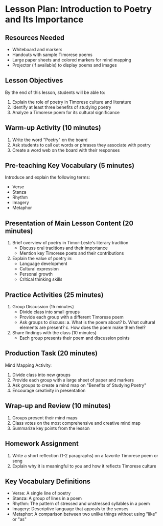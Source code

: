 # Lesson Plan: Introduction to Poetry and Its Importance

## Resources Needed
- Whiteboard and markers
- Handouts with sample Timorese poems
- Large paper sheets and colored markers for mind mapping
- Projector (if available) to display poems and images

## Lesson Objectives
By the end of this lesson, students will be able to:
1. Explain the role of poetry in Timorese culture and literature
2. Identify at least three benefits of studying poetry
3. Analyze a Timorese poem for its cultural significance

## Warm-up Activity (10 minutes)
1. Write the word "Poetry" on the board
2. Ask students to call out words or phrases they associate with poetry
3. Create a word web on the board with their responses

## Pre-teaching Key Vocabulary (5 minutes)
Introduce and explain the following terms:
- Verse
- Stanza
- Rhythm
- Imagery
- Metaphor

## Presentation of Main Lesson Content (20 minutes)
1. Brief overview of poetry in Timor-Leste's literary tradition
   - Discuss oral traditions and their importance
   - Mention key Timorese poets and their contributions
2. Explain the value of poetry in:
   - Language development
   - Cultural expression
   - Personal growth
   - Critical thinking skills

## Practice Activities (25 minutes)
1. Group Discussion (15 minutes)
   - Divide class into small groups
   - Provide each group with a different Timorese poem
   - Ask groups to discuss:
     a. What is the poem about?
     b. What cultural elements are present?
     c. How does the poem make them feel?
2. Share findings with the class (10 minutes)
   - Each group presents their poem and discussion points

## Production Task (20 minutes)
Mind Mapping Activity:
1. Divide class into new groups
2. Provide each group with a large sheet of paper and markers
3. Ask groups to create a mind map on "Benefits of Studying Poetry"
4. Encourage creativity in presentation

## Wrap-up and Review (10 minutes)
1. Groups present their mind maps
2. Class votes on the most comprehensive and creative mind map
3. Summarize key points from the lesson

## Homework Assignment
1. Write a short reflection (1-2 paragraphs) on a favorite Timorese poem or song
2. Explain why it is meaningful to you and how it reflects Timorese culture

## Key Vocabulary Definitions
- Verse: A single line of poetry
- Stanza: A group of lines in a poem
- Rhythm: The pattern of stressed and unstressed syllables in a poem
- Imagery: Descriptive language that appeals to the senses
- Metaphor: A comparison between two unlike things without using "like" or "as"